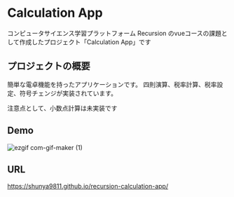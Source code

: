 # Calculation App

コンピュータサイエンス学習プラットフォーム Recursion のvueコースの課題として作成したプロジェクト「Calculation App」です

## プロジェクトの概要

簡単な電卓機能を持ったアプリケーションです。
四則演算、税率計算、税率設定、符号チェンジが実装されています。

注意点として、小数点計算は未実装です

## Demo

![ezgif com-gif-maker (1)](https://user-images.githubusercontent.com/64852663/213337795-66b95413-a871-4754-8222-b3701b67f30e.gif)

## URL

https://shunya9811.github.io/recursion-calculation-app/
